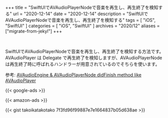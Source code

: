 +++
title =  "SwiftUIでAVAudioPlayerNodeで音楽を再生し、再生終了を検知する"
url = "2020-12-14"
date = "2020-12-14"
description = "SwiftUIでAVAudioPlayerNodeで音楽を再生し、再生終了を検知する"
tags = [
  "iOS",
  "SwiftUI"
]
categories = [
  "iOS",
  "SwiftUI"
]
archives = "2020/12"
aliases = ["migrate-from-jekyl"]
+++

<br>

SwiftUIでAVAudioPlayerNodeで音楽を再生し、再生終了を検知する方法です。
AVAudioPlayer は Delegate で再生終了を検知しますが、AVAudioPlayerNodeは再生終了時に呼ばれるハンドラーが用意されているのでそちらを使います。

参考: [AVAudioEngine & AVAudioPlayerNode didFinish method like AVAudioPlayer](https://stackoverflow.com/questions/34238432/avaudioengine-avaudioplayernode-didfinish-method-like-avaudioplayer)

<!-- Google Ads -->
{{< google-ads >}}

<!-- Amazon Ads -->
{{< amazon-ads >}}

{{< gist takoikatakotako 7f3fd96f99887e7e1664837b05d638ae >}}
